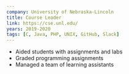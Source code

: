 ```yaml
---
company: University of Nebraska-Lincoln
title: Course Leader
link: https://cse.unl.edu/
years: 2019-2020
tags: [C, Java, PHP, UNIX, GitHub, Slack]
---
```


* Aided students with assignments and labs
* Graded programming assignments
* Managed a team of learning assistants
